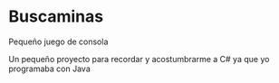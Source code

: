 # Buscaminas
Pequeño juego de consola

Un pequeño proyecto para recordar y acostumbrarme a C# ya que yo programaba con Java
